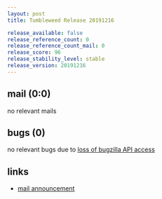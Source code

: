 ```yaml
---
layout: post
title: Tumbleweed Release 20191216

release_available: false
release_reference_count: 0
release_reference_count_mail: 0
release_score: 96
release_stability_level: stable
release_version: 20191216
---
```


## mail (0:0)

no relevant mails

## bugs (0)

<!--more-->

no relevant bugs due to [loss of bugzilla API access](https://bugzilla.opensuse.org/show_bug.cgi?id=1157722)



## links

- [mail announcement](https://lists.opensuse.org/opensuse-factory/2019-12/msg00119.html)
